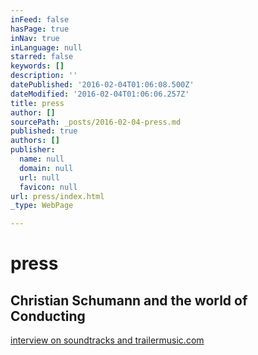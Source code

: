 ```yaml
---
inFeed: false
hasPage: true
inNav: true
inLanguage: null
starred: false
keywords: []
description: ''
datePublished: '2016-02-04T01:06:08.500Z'
dateModified: '2016-02-04T01:06:06.257Z'
title: press
author: []
sourcePath: _posts/2016-02-04-press.md
published: true
authors: []
publisher:
  name: null
  domain: null
  url: null
  favicon: null
url: press/index.html
_type: WebPage

---
```

# press

## Christian Schumann and the world of Conducting

[interview on soundtracks and trailermusic.com][0]

[0]: http://www.soundtracksandtrailermusic.com/2015/05/christian-schumann-and-the-world-of-conducting/